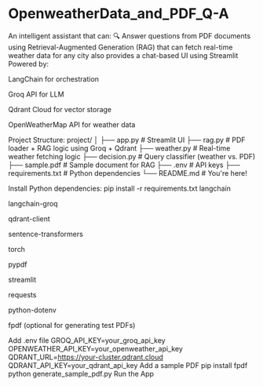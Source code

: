 # OpenweatherData_and_PDF_Q-A
An intelligent assistant that can:  🔍 Answer questions from PDF documents using Retrieval-Augmented Generation (RAG) that can fetch real-time weather data for any city also provides a chat-based UI using Streamlit
Powered by:

LangChain for orchestration

Groq API for LLM

Qdrant Cloud for vector storage

OpenWeatherMap API for weather data

Project Structure:
project/
│
├── app.py                # Streamlit UI
├── rag.py                # PDF loader + RAG logic using Groq + Qdrant
├── weather.py            # Real-time weather fetching logic
├── decision.py           # Query classifier (weather vs. PDF)
├── sample.pdf            # Sample document for RAG
├── .env                  # API keys
├── requirements.txt      # Python dependencies
└── README.md             # You're here!


Install Python dependencies:
pip install -r requirements.txt
langchain

langchain-groq

qdrant-client

sentence-transformers

torch

pypdf

streamlit

requests

python-dotenv

fpdf (optional for generating test PDFs)

 Add .env file
 GROQ_API_KEY=your_groq_api_key
OPENWEATHER_API_KEY=your_openweather_api_key
QDRANT_URL=https://your-cluster.qdrant.cloud
QDRANT_API_KEY=your_qdrant_api_key
Add a sample PDF
pip install fpdf
python generate_sample_pdf.py
Run the App
